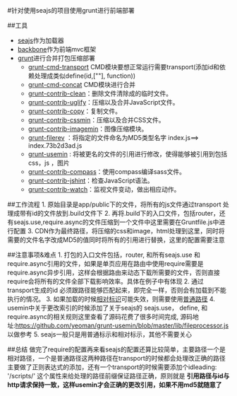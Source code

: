 #针对使用seajs的项目使用grunt进行前端部署

##工具

* [seajs](http://seajs.org/docs/)作为加载器
* [backbone](http://www.css88.com/doc/backbone/)作为前端mvc框架
* [grunt](http://www.gruntjs.net/)进行合并打包压缩部署
    * [grunt-cmd-transport](https://www.npmjs.com/package/grunt-cmd-transport) CMD模块要想正常运行需要transport(添加id和依赖处理成类似define(id,[""], function))
    * [grunt-cmd-concat](https://www.npmjs.com/package/grunt-cmd-concat)  CMD模块进行合并
    * [grunt-contrib-clean](https://www.npmjs.com/package/grunt-contrib-clean)：删除文件清除成的临时文件。
    * [grunt-contrib-uglify](https://www.npmjs.com/package/grunt-contrib-uglify)：压缩以及合并JavaScript文件。
    * [grunt-contrib-copy](https://www.npmjs.com/package/grunt-contrib-copy)：复制文件。
    * [grunt-contrib-cssmin](https://www.npmjs.com/package/grunt-contrib-cssmin)：压缩以及合并CSS文件。
    * [grunt-contrib-imagemin](https://www.npmjs.com/package/grunt-contrib-imagemin)：图像压缩模块。
    * [grunt-filerev](https://www.npmjs.com/package/grunt-filerev) ：将指定的文件命名为MD5类型名字 index.js==> index.73b2d3ad.js
    * [grunt-usemin](https://www.npmjs.com/package/grunt-usemin) : 将被更名的文件的引用进行修改，使得能够被引用到包括css，js ，图片
    * [grunt-contrib-compass](https://www.npmjs.com/package/grunt-contrib-compass)：使用compass编译sass文件。
    * [grunt-contrib-jshint](https://www.npmjs.com/package/grunt-contrib-jshint)：检查JavaScript语法。
    * [grunt-contrib-watch](https://www.npmjs.com/package/grunt-contrib-watch)：监视文件变动，做出相应动作。


##工作流程
    1. 原始目录是app/public下的文件，将所有的js文件通过transport 处理成带有id的文件放到.build文件下
    2. 再将.build下的入口文件，包括router，还有seajs.use,require.async的文件压缩到一个文件中这里需要在Gruntfile.js中进行配置
    3. CDN作为最终路径，将压缩的css和image，html处理到这里，同时将需要的文件名字改成MD5的值同时将所有的引用进行替换，这里的配置需要注意

##注意事项&难点
    1. 打包的入口文件包括，router, 和所有seajs.use 和require.async引用的文件，如果是单页应用在路由中使用require需要是require.async异步引用，这样会根据路由来动态下载所需要的文件，否则直接require会将所有的文件全部下载影响效率。具体在例子中有体现
    2. 通过transport生成的id 必须跟路径能够匹配起来，即完全一样，否则会有加载到不能执行的情况。
    3. 如果加载的时候[相对标识](https://github.com/seajs/seajs/issues/258)可能失效，则需要使用[普通路径](https://github.com/seajs/seajs/issues/258)
    4. usemin中关于更改索引的时候添加了关于seajs的 seajs.use， define, 和require.async的相关规则这里查看了源码花费了很多时间完成, 源码地址:https://github.com/yeoman/grunt-usemin/blob/master/lib/fileprocessor.js 以做参考
    5. seajs一般只是用普通标示和相对标示，其他不需要关心


##总结
    做完了require的配置再来看seajs的配置还算比较简单，主要路径一个是相对路径，一个是普通路径这两种路径在transport的时候都会处理改正确的路径主要做了正则表达式的添加，还有一个transport的时候需要添加个idleading: '/scripts/'  这个属性来给处理的路径前缀保证路径正确，原则就是
    **引用路径与id与http请求保持一致，这样usemin才会正确的更改引用，如果不用md5就随意了**
